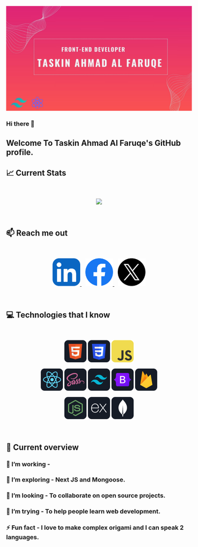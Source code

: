 <a href="https://web.facebook.com/taskinahmadalfaruqe">
<img src="https://raw.githubusercontent.com/taskinahmadalfaruqe/taskinahmadalfaruqe/main/image/BannerImage.jpg" />
</a>

### Hi there 👋
## Welcome To Taskin Ahmad Al Faruqe's GitHub profile.

## :chart_with_upwards_trend: Current Stats
<br />
<p align="center">
  <img width="70%" src="https://github-readme-streak-stats.herokuapp.com?user=taskinahmadalfaruqe&theme=onedark-duo&date_format=j%20M%5B%20Y%5D&border=DD2476&fire=FA5252&ring=FA5252&sideNums=DD2476&stroke=DD2476&dates=FA5252&excludeDaysLabel=EBE400&currStreakLabel=FA5252&currStreakNum=DD2476" />
</p>
<br/>


## :mailbox: Reach me out

<br />

<p align="center">
  <a href="https://www.linkedin.com/in/taskin-ahmad-al-faruqe-a53a96288" style="margin-right: 10px;">
    <img height="75" src="https://raw.githubusercontent.com/taskinahmadalfaruqe/taskinahmadalfaruqe/aadb9da69850a43fd7a94d22171e06d21a7dab6c/image/LinkedIn.svg" alt="LinkedIn">
  </a>
  <a href="https://web.facebook.com/taskinahmadalfaruqe" style="margin-right: 10px;">
    <img height="75" src="https://raw.githubusercontent.com/taskinahmadalfaruqe/taskinahmadalfaruqe/main/image/Facebook.png" alt="Facebook">
  </a>
  <a href="https://twitter.com/taskinahmadalf1">
    <img height="75" src="https://raw.githubusercontent.com/taskinahmadalfaruqe/taskinahmadalfaruqe/main/image/twitter.png" alt="Twitter">
  </a>
</p>
<br />


## :computer: Technologies that I know
<br>
<p align="center">
<img src="https://raw.githubusercontent.com/taskinahmadalfaruqe/taskinahmadalfaruqe/main/image/HTML.png"/>
<img src="https://raw.githubusercontent.com/taskinahmadalfaruqe/taskinahmadalfaruqe/main/image/css.png"/>
<img src="https://raw.githubusercontent.com/taskinahmadalfaruqe/taskinahmadalfaruqe/main/image/JavaScript.png"/>

</p>
<p align="center">
<img src="https://raw.githubusercontent.com/taskinahmadalfaruqe/taskinahmadalfaruqe/main/image/React.png"/>
<img src="https://raw.githubusercontent.com/taskinahmadalfaruqe/taskinahmadalfaruqe/main/image/sass.png"/>
<img src="https://raw.githubusercontent.com/taskinahmadalfaruqe/taskinahmadalfaruqe/main/image/tailwind.png"/>
<img src="https://raw.githubusercontent.com/taskinahmadalfaruqe/taskinahmadalfaruqe/main/image/Bootsrap.png"/>
<img src="https://raw.githubusercontent.com/taskinahmadalfaruqe/taskinahmadalfaruqe/main/image/firebase.png"/>
</p>
<p align="center">
<img src="https://raw.githubusercontent.com/taskinahmadalfaruqe/taskinahmadalfaruqe/main/image/node.png"/>
<img src="https://raw.githubusercontent.com/taskinahmadalfaruqe/taskinahmadalfaruqe/main/image/express.png"/>
<img src="https://raw.githubusercontent.com/taskinahmadalfaruqe/taskinahmadalfaruqe/main/image/mongo.png"/>
</p><br/>

## :eyes: Current overview

### 🔭 I’m working -  
### 🌱 I’m exploring - Next JS and Mongoose. 
### 👯 I’m looking - To collaborate on open source projects. 
### 🤔 I’m trying - To help people learn web development. 
### ⚡ Fun fact - I love to make complex origami and I can speak 2 languages.
